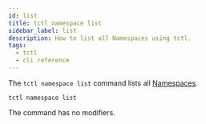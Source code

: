 ```yaml
---
id: list
title: tctl namespace list
sidebar_label: list
description: How to list all Namespaces using tctl.
tags:
  - tctl
  - cli reference
---
```


The `tctl namespace list` command lists all [Namespaces](/concepts/what-is-a-namespace).

`tctl namespace list`

The command has no modifiers.
